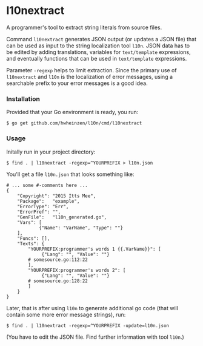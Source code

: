 # l10nextract
A programmer's tool to extract string literals from source files.

Command `l10nextract` generates JSON output (or updates a JSON file) that can be used as input to the string localization tool `l10n`. JSON data has to be edited by adding translations, variables for `text/template` expressions, and eventually functions that can be used in `text/template` expressions.

Parameter `-regexp` helps to limit extraction. Since the primary use of `l10nextract` and `l10n` is the localization of error messages, using a searchable prefix to your error messages is a good idea.

### Installation
Provided that your Go environment is ready, you run:

`$ go get github.com/hwheinzen/l10n/cmd/l10nextract`

### Usage
Initally run in your project directory:

`$ find . | l10nextract -regexp=^YOURPREFIX > l10n.json`

You'll get a file `l10n.json` that looks something like:

```
# ... some #-comments here ...
{
	"Copyright": "2015 Itts Mee",
	"Package":   "example",
	"ErrorType": "Err",
	"ErrorPref": "",
	"GenFile":   "l10n_generated.go",
	"Vars": [
			{"Name": "VarName", "Type": ""}
	],
	"Funcs": [],
	"Texts": {
		"YOURPREFIX:programmer's words 1 {{.VarName}}": [
			 {"Lang": "", "Value": ""}
		# somesource.go:112:22
		],
		"YOURPREFIX:programmer's words 2": [
			 {"Lang": "", "Value": ""}
		# somesource.go:128:22
		]
	}
}
```

Later, that is after using `l10n` to generate additional go code (that will contain some more error message strings), run:

`$ find . | l10nextract -regexp=^YOURPREFIX -update=l10n.json`

(You have to edit the JSON file. Find further information with tool `l10n`.)
